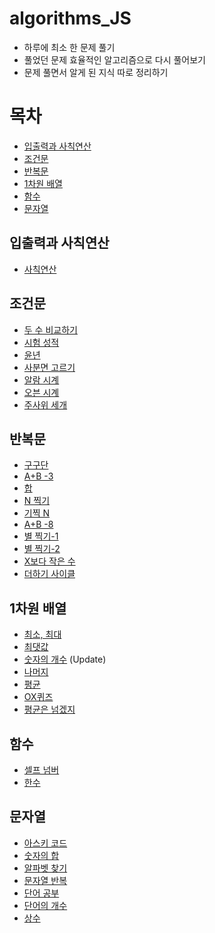 # algorithms_JS

-   하루에 최소 한 문제 풀기
-   풀었던 문제 효율적인 알고리즘으로 다시 풀어보기
-   문제 풀면서 알게 된 지식 따로 정리하기

# 목차

-   [입출력과 사칙연산](#입출력과-사칙연산)
-   [조건문](#조건문)
-   [반복문](#반복문)
-   [1차원 배열](#1차원-배열)
-   [함수](#함수)
-   [문자열](#문자열)

## 입출력과 사칙연산

-   [사칙연산](BaekJoon_Algorithms/10869/app.js)

## 조건문

-   [두 수 비교하기](BaekJoon_Algorithms/1330/app.js)
-   [시험 성적](BaekJoon_Algorithms/9498/app.js)
-   [윤년](BaekJoon_Algorithms/2753/app.js)
-   [사분면 고르기](BaekJoon_Algorithms/14681/app.js)
-   [알람 시계](BaekJoon_Algorithms/2884/app.js)
-   [오븐 시계](BaekJoon_Algorithms/2525/app.js)
-   [주사위 세개](BaekJoon_Algorithms/2480/app.js)

## 반복문

-   [구구단](BaekJoon_Algorithms/2739/app.js)
-   [A+B -3](BaekJoon_Algorithms/10950/app.js)
-   [합](BaekJoon_Algorithms/8393/app.js)
-   [N 찍기](BaekJoon_Algorithms/2741/app.js)
-   [기찍 N](BaekJoon_Algorithms/2742/app.js)
-   [A+B -8](BaekJoon_Algorithms/11021/app.js)
-   [별 찍기-1](BaekJoon_Algorithms/2438/app.js)
-   [별 찍기-2](BaekJoon_Algorithms/2439/app.js)
-   [X보다 작은 수](BaekJoon_Algorithms/10871/app.js)
-   [더하기 사이클](BaekJoon_Algorithms/1110/app.js)

## 1차원 배열

-   [최소, 최대](BaekJoon_Algorithms/10818/app.js)
-   [최댓값](BaekJoon_Algorithms/2562/app.js)
-   [숫자의 개수](BaekJoon_Algorithms/2577/app.js) (Update)
-   [나머지](BaekJoon_Algorithms/3052/app.js)
-   [평균](BaekJoon_Algorithms/1546/app.js)
-   [OX퀴즈](BaekJoon_Algorithms/8958/app.js)
-   [평균은 넘겠지](BaekJoon_Algorithms/4344/app.js)

## 함수

-   [셀프 넘버](BaekJoon_Algorithms/4673/app.js)
-   [한수](BaekJoon_Algorithms/1065/app.js)

## 문자열

-   [아스키 코드](BaekJoon_Algorithms/11654/app.js)
-   [숫자의 합](BaekJoon_Algorithms/11720/app.js)
-   [알파벳 찾기](BaekJoon_Algorithms/10809/app.js)
-   [문자열 반복](BaekJoon_Algorithms/2675/app.js)
-   [단어 공부](BaekJoon_Algorithms/1157/app.js)
-   [단어의 개수](BaekJoon_Algorithms/1152/app.js)
-   [상수](BaekJoon_Algorithms/2908/app.js)
